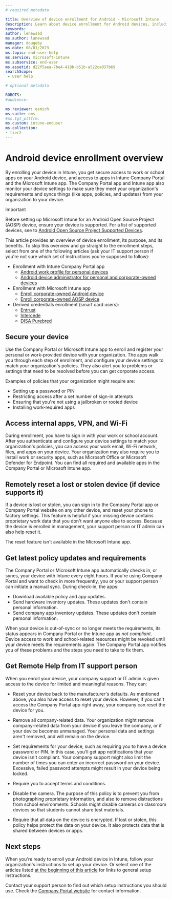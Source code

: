 ```yaml
---
# required metadata

title: Overview of device enrollment for Android - Microsoft Intune 
description: Learn about device enrollment for Android devices, including the benefits and why workplaces and schools require it.  
keywords:
author: lenewsad
ms.author: lanewsad
manager: dougeby
ms.date: 08/01/2023
ms.topic: end-user-help
ms.service: microsoft-intune
ms.subservice: end-user
ms.assetid: d22f5aea-7be4-419b-b51b-a522ca037b69
searchScope:
 - User help

# optional metadata

ROBOTS:  
#audience:

ms.reviewer: esmich
ms.suite: ems
#ms.tgt_pltfrm:
ms.custom: intune-enduser
ms.collection:
- tier2
---
```


# Android device enrollment overview  

By enrolling your device in Intune, you get secure access to work or school apps on your Android device, and access to apps in Intune Company Portal and the Microsoft Intune app. The Company Portal app and Intune app also monitor your device settings to make sure they meet your organization's requirements and syncs things (like apps, policies, and updates) from your organization to your device.

>[!IMPORTANT]
> Before setting up Microsoft Intune for an Android Open Source Project (AOSP) device, ensure your device is supported. For a list of supported devices, see to [Android Open Source Project Supported Devices](../fundamentals/android-os-project-supported-devices.md).

This article provides an overview of device enrollment, its purpose, and its benefits. To skip this overview and go straight to the enrollment steps, select from one of the following articles (ask your IT support person if you're not sure which set of instructions you're supposed to follow):  
 
* Enrollment with Intune Company Portal app  
    * [Android work profile for personal devices](enroll-device-android-work-profile.md)  
    * [Android device administrator for personal and corporate-owned devices](enroll-device-android-company-portal.md)  
* Enrollment with Microsoft Intune app
    * [Enroll corporate-owned Android device](enroll-device-android-microsoft-intune-app.md)  
    * [Enroll corporate-owned AOSP device](enroll-device-aosp.md)  
* Derived credentials enrollment (smart card users):  
    * [Entrust](enroll-android-device-entrust-datacard.md)  
    * [Intercede](enroll-android-device-intercede.md)  
    * [DISA Purebred](enroll-android-device-disa-purebred.md)  

## Secure your device 
Use the Company Portal or Microsoft Intune app to enroll and register your personal or work-provided device with your organization. The apps walk you through each step of enrollment, and configure your device settings to match your organization's policies. They also alert you to problems or settings that need to be resolved before you can get corporate access.  

Examples of policies that your organization might require are:  
* Setting up a password or PIN
* Restricting access after a set number of sign-in attempts
* Ensuring that you're not using a jailbroken or rooted device
* Installing work-required apps  

## Access internal apps, VPN, and Wi-Fi 
During enrollment, you have to sign in with your work or school account.  After you authenticate and configure your device settings to match your organization's policies, you can access your work email, Wi-Fi network, files, and apps on your device. Your organization may also require you to install work or security apps, such as Microsoft Office or Microsoft Defender for Endpoint. You can find all required and available apps in the Company Portal or Microsoft Intune app.

## Remotely reset a lost or stolen device (if device supports it)
If a device is lost or stolen, you can sign in to the Company Portal app or Company Portal website on any other device, and reset your phone to factory settings. This feature is helpful if your missing device contains proprietary work data that you don't want anyone else to access. Because the device is enrolled in management, your support person or IT admin can also help reset it.  

The reset feature isn't available in the Microsoft Intune app.  

## Get latest policy updates and requirements
The Company Portal or Microsoft Intune app automatically checks in, or syncs, your device with Intune every eight hours. If you're using Company Portal and want to check in more frequently, you or your support person can initiate a manual sync. During check-in, the apps:  

* Download available policy and app updates.    
* Send hardware inventory updates. These updates don't contain personal information.  
* Send company app inventory updates. These updates don't contain personal information.  

When your device is out-of-sync or no longer meets the requirements, its status appears in Company Portal or the Intune app as *not compliant*. Device access to work and school-related resources might be revoked until your device meets the requirements again. The Company Portal app notifies you of these problems and the steps you need to take to fix them.  

## Get Remote Help from IT support person    
When you enroll your device, your company support or IT admin is given access to the device for limited and meaningful reasons. They can:   

* Reset your device back to the manufacturer's defaults. As mentioned above, you also have access to reset your device. However, if you can't access the Company Portal app right away, your company can reset the device for you.  

* Remove all company-related data. Your organization might remove company-related data from your device if you leave the company, or if your device becomes unmanaged. Your personal data and settings aren't removed, and will remain on the device.  

* Set requirements for your device, such as requiring you to have a device password or PIN. In this case, you'll get app notifications that your device isn't compliant. Your company support might also limit the number of times you can enter an incorrect password on your device. Excessive, failed password attempts might result in your device being locked.  

* Require you to accept terms and conditions.  

* Disable the camera. The purpose of this policy is to prevent you from photographing proprietary information, and also to remove distractions from school environments. Schools might disable cameras on classroom devices so that students cannot share test materials.  

* Require that all data on the device is encrypted. If lost or stolen, this policy helps protect the data on your device. It also protects data that is shared between devices or apps. 

## Next steps  

When you're ready to enroll your Android device in Intune, follow your organization's instructions to set up your device. Or select one of the articles listed [at the beginning of this article](why-enroll-android-device.md#android-device-enrollment-overview) for links to general setup instructions.    

Contact your support person to find out which setup instructions you should use.  Check the [Company Portal website](https://go.microsoft.com/fwlink/?linkid=2010980) for contact information.  

